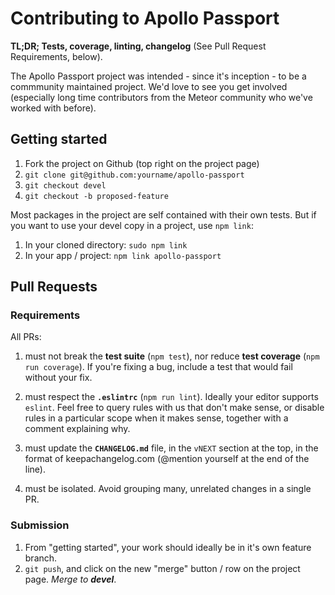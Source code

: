 # Contributing to Apollo Passport

**TL;DR; Tests, coverage, linting, changelog** (See Pull Request Requirements, below).

The Apollo Passport project was intended - since it's inception - to be a commmunity maintained project.  We'd love to see you get involved (especially long time contributors from the Meteor community who we've worked with before).

## Getting started

1. Fork the project on Github (top right on the project page)
1. `git clone git@github.com:yourname/apollo-passport`
1. `git checkout devel`
1. `git checkout -b proposed-feature`

Most packages in the project are self contained with their own tests.  But if you want to use your devel copy in a project, use `npm link`:

1. In your cloned directory: `sudo npm link`
1. In your app / project: `npm link apollo-passport`

## Pull Requests

### Requirements

All PRs:

1. must not break the **test suite** (`npm test`), nor reduce **test coverage** (`npm run coverage`).  If you're fixing a bug, include a test that would fail without your fix.

1. must respect the **`.eslintrc`** (`npm run lint`).  Ideally your editor supports `eslint`.  Feel free to query rules with us that don't make sense, or disable rules in a particular scope when it makes sense,
together with a comment explaining why.

1. must update the **`CHANGELOG.md`** file, in the `vNEXT` section at the top, in the format of keepachangelog.com (@mention yourself at the end of the line).

1. must be isolated.  Avoid grouping many, unrelated changes in a single PR.

### Submission

1. From "getting started", your work should ideally be in it's own feature branch.
1. `git push`, and click on the new "merge" button / row on the project page.  *Merge to **devel***.
